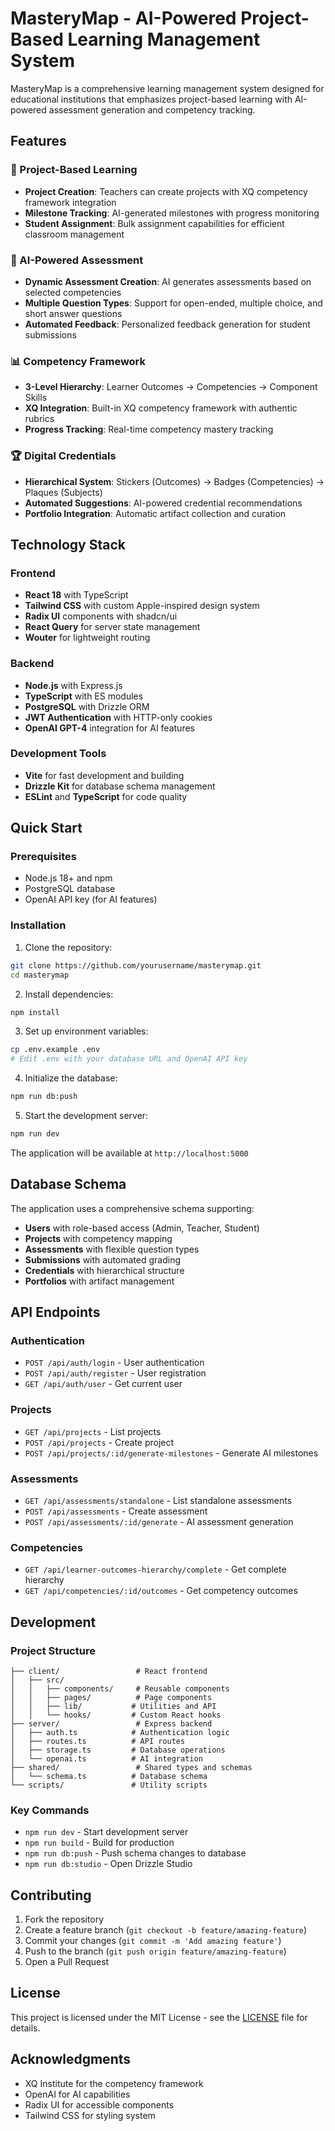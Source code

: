 # MasteryMap - AI-Powered Project-Based Learning Management System

MasteryMap is a comprehensive learning management system designed for educational institutions that emphasizes project-based learning with AI-powered assessment generation and competency tracking.

## Features

### 🎯 Project-Based Learning
- **Project Creation**: Teachers can create projects with XQ competency framework integration
- **Milestone Tracking**: AI-generated milestones with progress monitoring
- **Student Assignment**: Bulk assignment capabilities for efficient classroom management

### 🤖 AI-Powered Assessment
- **Dynamic Assessment Creation**: AI generates assessments based on selected competencies
- **Multiple Question Types**: Support for open-ended, multiple choice, and short answer questions
- **Automated Feedback**: Personalized feedback generation for student submissions

### 📊 Competency Framework
- **3-Level Hierarchy**: Learner Outcomes → Competencies → Component Skills
- **XQ Integration**: Built-in XQ competency framework with authentic rubrics
- **Progress Tracking**: Real-time competency mastery tracking

### 🏆 Digital Credentials
- **Hierarchical System**: Stickers (Outcomes) → Badges (Competencies) → Plaques (Subjects)
- **Automated Suggestions**: AI-powered credential recommendations
- **Portfolio Integration**: Automatic artifact collection and curation

## Technology Stack

### Frontend
- **React 18** with TypeScript
- **Tailwind CSS** with custom Apple-inspired design system
- **Radix UI** components with shadcn/ui
- **React Query** for server state management
- **Wouter** for lightweight routing

### Backend
- **Node.js** with Express.js
- **TypeScript** with ES modules
- **PostgreSQL** with Drizzle ORM
- **JWT Authentication** with HTTP-only cookies
- **OpenAI GPT-4** integration for AI features

### Development Tools
- **Vite** for fast development and building
- **Drizzle Kit** for database schema management
- **ESLint** and **TypeScript** for code quality

## Quick Start

### Prerequisites
- Node.js 18+ and npm
- PostgreSQL database
- OpenAI API key (for AI features)

### Installation

1. Clone the repository:
```bash
git clone https://github.com/yourusername/masterymap.git
cd masterymap
```

2. Install dependencies:
```bash
npm install
```

3. Set up environment variables:
```bash
cp .env.example .env
# Edit .env with your database URL and OpenAI API key
```

4. Initialize the database:
```bash
npm run db:push
```

5. Start the development server:
```bash
npm run dev
```

The application will be available at `http://localhost:5000`

## Database Schema

The application uses a comprehensive schema supporting:
- **Users** with role-based access (Admin, Teacher, Student)
- **Projects** with competency mapping
- **Assessments** with flexible question types
- **Submissions** with automated grading
- **Credentials** with hierarchical structure
- **Portfolios** with artifact management

## API Endpoints

### Authentication
- `POST /api/auth/login` - User authentication
- `POST /api/auth/register` - User registration
- `GET /api/auth/user` - Get current user

### Projects
- `GET /api/projects` - List projects
- `POST /api/projects` - Create project
- `POST /api/projects/:id/generate-milestones` - Generate AI milestones

### Assessments
- `GET /api/assessments/standalone` - List standalone assessments
- `POST /api/assessments` - Create assessment
- `POST /api/assessments/:id/generate` - AI assessment generation

### Competencies
- `GET /api/learner-outcomes-hierarchy/complete` - Get complete hierarchy
- `GET /api/competencies/:id/outcomes` - Get competency outcomes

## Development

### Project Structure
```
├── client/                 # React frontend
│   ├── src/
│   │   ├── components/     # Reusable components
│   │   ├── pages/          # Page components
│   │   ├── lib/           # Utilities and API
│   │   └── hooks/         # Custom React hooks
├── server/                 # Express backend
│   ├── auth.ts            # Authentication logic
│   ├── routes.ts          # API routes
│   ├── storage.ts         # Database operations
│   └── openai.ts          # AI integration
├── shared/                 # Shared types and schemas
│   └── schema.ts          # Database schema
└── scripts/               # Utility scripts
```

### Key Commands
- `npm run dev` - Start development server
- `npm run build` - Build for production
- `npm run db:push` - Push schema changes to database
- `npm run db:studio` - Open Drizzle Studio

## Contributing

1. Fork the repository
2. Create a feature branch (`git checkout -b feature/amazing-feature`)
3. Commit your changes (`git commit -m 'Add amazing feature'`)
4. Push to the branch (`git push origin feature/amazing-feature`)
5. Open a Pull Request

## License

This project is licensed under the MIT License - see the [LICENSE](LICENSE) file for details.

## Acknowledgments

- XQ Institute for the competency framework
- OpenAI for AI capabilities
- Radix UI for accessible components
- Tailwind CSS for styling system